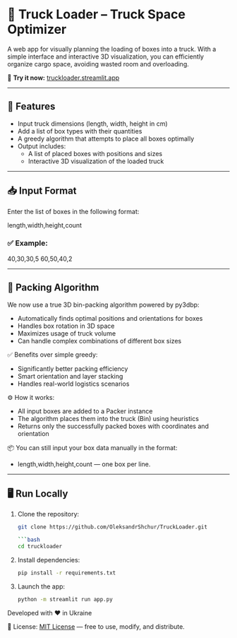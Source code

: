 # 🚛 Truck Loader – Truck Space Optimizer

A web app for visually planning the loading of boxes into a truck. With a simple interface and interactive 3D visualization, you can efficiently organize cargo space, avoiding wasted room and overloading.

🔗 **Try it now:** [truckloader.streamlit.app](https://truckloader.streamlit.app/)

---

## 🔧 Features

- Input truck dimensions (length, width, height in cm)
- Add a list of box types with their quantities
- A greedy algorithm that attempts to place all boxes optimally
- Output includes:
  - A list of placed boxes with positions and sizes
  - Interactive 3D visualization of the loaded truck

---

## 📥 Input Format

Enter the list of boxes in the following format:

length,width,height,count

### ✅ Example:
40,30,30,5 
60,50,40,2


---

## 🧠 Packing Algorithm

We now use a true 3D bin-packing algorithm powered by py3dbp:
- Automatically finds optimal positions and orientations for boxes
- Handles box rotation in 3D space
- Maximizes usage of truck volume
- Can handle complex combinations of different box sizes

✅ Benefits over simple greedy:
- Significantly better packing efficiency
- Smart orientation and layer stacking
- Handles real-world logistics scenarios

⚙️ How it works:
- All input boxes are added to a Packer instance
- The algorithm places them into the truck (Bin) using heuristics
- Returns only the successfully packed boxes with coordinates and orientation

📦 You can still input your box data manually in the format:
- length,width,height,count — one box per line.

---

## 🖥️ Run Locally

1. Clone the repository:
   ```bash
   git clone https://github.com/OleksandrShchur/TruckLoader.git

   ```bash
   cd truckloader

2. Install dependencies:
    ```bash
    pip install -r requirements.txt

3. Launch the app:
    ```bash
    python -m streamlit run app.py

Developed with ❤️ in Ukraine


📄 License: 
[MIT License](https://opensource.org/license/mit) — free to use, modify, and distribute.
